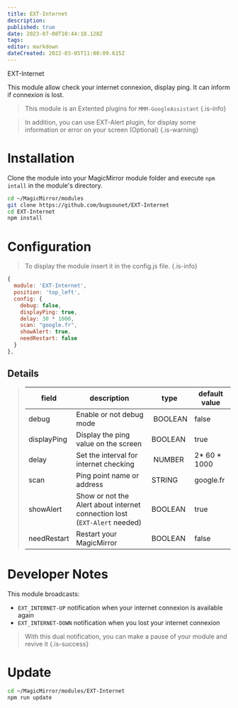 ```yaml
---
title: EXT-Internet
description: 
published: true
date: 2023-07-08T10:44:18.128Z
tags: 
editor: markdown
dateCreated: 2022-03-05T11:00:09.615Z
---
```


EXT-Internet

This module allow check your internet connexion, display ping.
It can inform if connexion is lost.

> This module is an Extented plugins for `MMM-GoogleAssistant`
{.is-info}

> In addition, you can use EXT-Alert plugin, for display some information or error on your screen (Optional)
{.is-warning}

# Installation

Clone the module into your MagicMirror module folder and execute `npm intall` in the module's directory.
```sh
cd ~/MagicMirror/modules
git clone https://github.com/bugsounet/EXT-Internet
cd EXT-Internet
npm install
```

# Configuration
> To display the module insert it in the config.js file.
{.is-info}


```js
{
  module: 'EXT-Internet',
  position: 'top_left',
  config: {
    debug: false,
    displayPing: true,
    delay: 30 * 1000,
    scan: "google.fr",
    showAlert: true,
    needRestart: false
  }
},
```

## Details
> |field  | description | type | default value
> |---|---|---|---
> | debug | Enable or not debug mode | BOOLEAN | false |
> |displayPing | Display the ping value on the screen | BOOLEAN | true
> |delay | Set the interval for internet checking | NUMBER | 2* 60 * 1000
> |scan | Ping point name or address | STRING | google.fr
> |showAlert | Show or not the Alert about internet connection lost (`EXT-Alert` needed) | BOOLEAN | true
> |needRestart | Restart your MagicMirror | BOOLEAN | false

# Developer Notes

This module broadcasts:
  * `EXT_INTERNET-UP` notification when your internet connexion is available again 
  * `EXT_INTERNET-DOWN` notification when you lost your internet connexion

> With this dual notification, you can make a pause of your module and revive it 
{.is-success}


# Update
```sh
cd ~/MagicMirror/modules/EXT-Internet
npm run update
```
